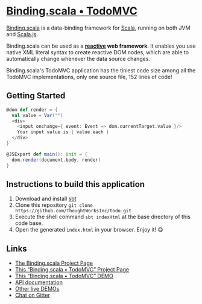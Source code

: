 # [Binding.scala • TodoMVC](https://github.com/ThoughtWorksInc/todo)

[Binding.scala](https://github.com/ThoughtWorksInc/Binding.scala) is a data-binding framework for [Scala](http://www.scala-lang.org/), running on both JVM and [Scala.js](http://www.scala-js.org/).

Binding.scala can be used as a **[reactive](https://en.wikipedia.org/wiki/Reactive_programming) web framework**.
It enables you use native XML literal syntax to create reactive DOM nodes,
which are able to automatically change whenever the data source changes.

Binding.scala's TodoMVC application has the tiniest code size among all the TodoMVC implementations,
only one source file, 152 lines of code!

## Getting Started

``` scala
@dom def render = {
  val value = Var("")
  <div>
    <input onchange={ event: Event => dom.currentTarget.value }/>
    Your input value is { value.each }
  </div>
}

@JSExport def main(): Unit = {
  dom.render(document.body, render)
}
```

## Instructions to build this application

1. Download and install [sbt](http://www.scala-sbt.org/)
2. Clone this repository `git clone https://github.com/ThoughtWorksInc/todo.git`
3. Execute the shell command `sbt indexHtml` at the base directory of this code base.
4. Open the generated `index.html` in your browser. Enjoy it! 😋

## Links

* [The Binding.scala Project Page](https://github.com/ThoughtWorksInc/Binding.scala)
* [This “Binding.scala • TodoMVC” Project Page](https://github.com/ThoughtWorksInc/todo)
* [This “Binding.scala • TodoMVC” DEMO](https://thoughtworksinc.github.io/todo)
* [API documentation](https://oss.sonatype.org/service/local/repositories/releases/archive/com/thoughtworks/binding/unidoc_2.11/4.0.1/unidoc_2.11-4.0.1-javadoc.jar/!/com/thoughtworks/binding/package.html)
* [Other live DEMOs](https://thoughtworksinc.github.io/Binding.scala/)
* [Chat on Gitter](https://gitter.im/ThoughtWorksInc/Binding.scala)

